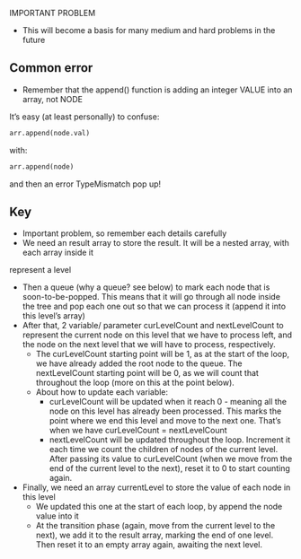 IMPORTANT PROBLEM

- This will become a basis for many medium and hard problems in the future
## Common error

- Remember that the append() function is adding an integer VALUE into an array, not NODE

It’s easy (at least personally) to confuse:

```python
arr.append(node.val)
```

with:

```python
arr.append(node)
```

and then an error TypeMismatch pop up!

## Key

- Important problem, so remember each details carefully
- We need an result array to store the result. It will be a nested array, with each array inside it

represent a level

- Then a queue (why a queue? see below) to mark each node that is soon-to-be-popped. This means that it will go through all node inside the tree and pop each one out so that we can process it (append it into this level’s array)
- After that, 2 variable/ parameter curLevelCount and nextLevelCount to represent the current node on this level that we have to process left, and the node on the next level that we will have to process, respectively.
    - The curLevelCount starting point will be 1, as at the start of the loop, we have already added the root node to the queue. The nextLevelCount starting point will be 0, as we will count that throughout the loop (more on this at the point below).
    - About how to update each variable:
        - curLevelCount will be updated when it reach 0 - meaning all the node on this level has already been processed. This marks the point where we end this level and move to the next one. That’s when we have curLevelCount = nextLevelCount
        - nextLevelCount will be updated throughout the loop. Increment it each time we count the children of nodes of the current level. After passing its value to curLevelCount (when we move from the end of the current level to the next), reset it to 0 to start counting again.
- Finally, we need an array currentLevel to store the value of each node in this level
    - We updated this one at the start of each loop, by append the node value into it
    - At the transition phase (again, move from the current level to the next), we add it to the result array, marking the end of one level. Then reset it to an empty array again, awaiting the next level.